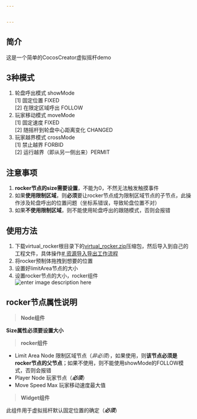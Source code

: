 ```yaml
---


---
```


<h2 id="简介">简介</h2>
<p>这是一个简单的CocosCreator虚拟摇杆demo</p>
<h2 id="种模式">3种模式</h2>
<ol>
<li>轮盘呼出模式 showMode<br>
[1] 固定位置 FIXED<br>
[2] 在限定区域呼出 FOLLOW</li>
<li>玩家移动模式 moveMode<br>
[1] 固定速度 FIXED<br>
[2] 随摇杆到轮盘中心距离变化 CHANGED</li>
<li>玩家越界模式 crossMode<br>
[1] 禁止越界 FORBID<br>
[2] 运行越界（即从另一侧出来）PERMIT</li>
</ol>
<h2 id="注意事项">注意事项</h2>
<ol>
<li><strong>rocker节点的size需要设置</strong>，不能为0，不然无法触发触摸事件</li>
<li>如果<strong>使用限制区域</strong>，则<strong>必须</strong>要让rocker节点成为限制区域节点的子节点，此操作涉及轮盘呼出的位置问题（坐标系错误，导致轮盘位置不对）</li>
<li>如果<strong>不使用限制区域</strong>，则不能使用轮盘呼出的跟随模式，否则会报错</li>
</ol>
<h2 id="使用方法">使用方法</h2>
<ol>
<li>下载virtual_rocker根目录下的<a href="https://github.com/1783492844/virtual_rocker/raw/master/virtual_rocker.zip">virtual_rocker.zip</a>压缩包，然后导入到自己的工程文件，具体操作<a href="https://docs.cocos.com/creator/manual/zh/asset-workflow/import-export.html"># 资源导入导出工作流程</a></li>
<li>将rocker预制体拖拽到想要的位置</li>
<li>设置好limitArea节点的大小</li>
<li>设置rocker节点的大小，rocker组件<br>
<img src="https://lh3.googleusercontent.com/Sy60GXiKaBAFt3E9fsXDruc69FFX0YQS5m7Jkk5F3hrkP9RZJdgG4kUiSHZ4oMNpLI9lQSLl97zb" alt="enter image description here" title="rocker属性"></li>
</ol>
<h2 id="rocker节点属性说明">rocker节点属性说明</h2>
<blockquote>
<p><strong>Node组件</strong></p>
</blockquote>
<p><strong>Size属性必须要设置大小</strong></p>
<blockquote>
<p><strong>rocker组件</strong></p>
</blockquote>
<ul>
<li>Limit Area Node 限制区域节点（<em>非必须</em>），如果使用，则<strong>该节点必须是rocker节点的父节点</strong>；如果不使用，则不能使用showMode的FOLLOW模式，否则会报错</li>
<li>Player Node 玩家节点（<em><strong>必须</strong></em>）</li>
<li>Move Speed Max 玩家移动速度最大值</li>
</ul>
<blockquote>
<p><strong>Widget组件</strong></p>
</blockquote>
<p>此组件用于虚拟摇杆默认固定位置的确定（<em><strong>必须</strong></em>）</p>

